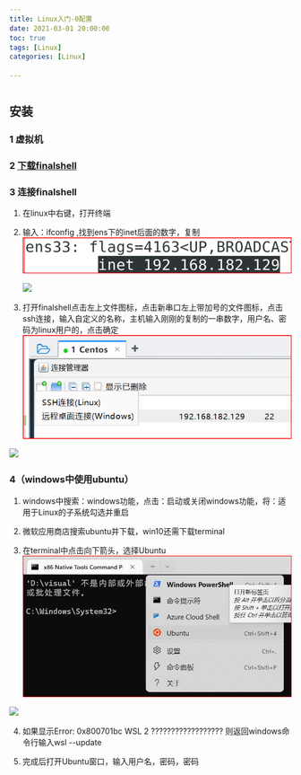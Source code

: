 ```yaml
---
title: Linux入门-0配置
date: 2021-03-01 20:00:00
toc: true
tags: [Linux]
categories: [Linux]

---
```

#

<!-- more -->

## 安装



### 1 虚拟机
### 2 [下载finalshell](https://www.hostbuf.com/downloads/finalshell_install.exe)
### 3 连接finalshell
1. 在linux中右键，打开终端

2. 输入：ifconfig ,找到ens下的inet后面的数字，复制![](./img/linux/install/1.png)

   ![](D:\blog\themes\yilia\source\img\linux\install\1.png)
1. 打开finalshell点击左上文件图标，点击新串口左上带加号的文件图标，点击ssh连接，输入自定义的名称，主机输入刚刚的复制的一串数字，用户名、密码为linux用户的，点击确定
  ![](./img/linux/install/2.png)

  ![](D:\blog\themes\yilia\source\img\linux\install\2.png)
### 4（windows中使用ubuntu）
1. windows中搜索：windows功能，点击：启动或关闭windows功能，将：适用于Linux的子系统勾选并重启

2. 微软应用商店搜索ubuntu并下载，win10还需下载terminal

3. 在terminal中点击向下箭头，选择Ubuntu
  ![](./img/linux/install/3.png)

  ![](D:\blog\themes\yilia\source\img\linux\install\3.png)

4. 如果显示Error: 0x800701bc WSL 2 ?????????????????? 则返回windows命令行输入wsl --update

5. 完成后打开Ubuntu窗口，输入用户名，密码，密码

